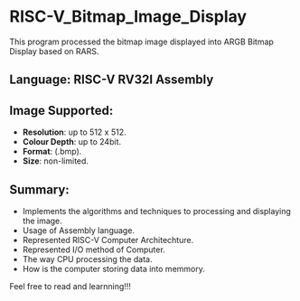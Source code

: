 # RISC-V_Bitmap_Image_Display
This program processed the bitmap image displayed into ARGB Bitmap Display based on RARS.
## Language: RISC-V RV32I Assembly 
## Image Supported:
- **Resolution**: up to 512 x 512.
- **Colour Depth**: up to 24bit.
- **Format**: (.bmp).
- **Size**: non-limited.
## Summary:
- Implements the algorithms and techniques to processing and displaying the image.
- Usage of Assembly language.
- Represented RISC-V Computer Architechture.
- Represented I/O method of Computer.
- The way CPU processing the data.
- How is the computer storing data into memmory.

Feel free to read and learnning!!!

